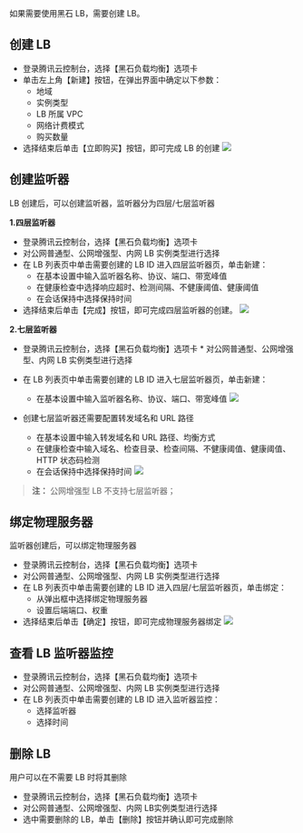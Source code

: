 如果需要使用黑石 LB，需要创建 LB。
## 创建 LB

* 登录腾讯云控制台，选择【黑石负载均衡】选项卡
* 单击左上角【新建】按钮，在弹出界面中确定以下参数：
  *  地域
  *  实例类型
  *  LB 所属 VPC
  *  网络计费模式
  *  购买数量
* 选择结束后单击【立即购买】按钮，即可完成 LB 的创建
![](https://i.imgur.com/DtgN4LK.jpg)

## 创建监听器

LB 创建后，可以创建监听器，监听器分为四层/七层监听器

**1.四层监听器**

* 登录腾讯云控制台，选择【黑石负载均衡】选项卡
*	对公网普通型、公网增强型、内网 LB 实例类型进行选择
* 在 LB 列表页中单击需要创建的 LB ID 进入四层监听器页，单击新建：
  *  在基本设置中输入监听器名称、协议、端口、带宽峰值
  *  在健康检查中选择响应超时、检测间隔、不健康阈值、健康阈值
  *  在会话保持中选择保持时间
* 选择结束后单击【完成】按钮，即可完成四层监听器的创建。
![](https://i.imgur.com/ONpqATO.jpg)

**2.七层监听器**

* 登录腾讯云控制台，选择【黑石负载均衡】选项卡
* 对公网普通型、公网增强型、内网 LB 实例类型进行选择
* 在 LB 列表页中单击需要创建的 LB ID 进入七层监听器页，单击新建：
  *  在基本设置中输入监听器名称、协议、端口、带宽峰值
![](https://i.imgur.com/SvpR7Pi.jpg)

* 创建七层监听器还需要配置转发域名和 URL 路径
  *  在基本设置中输入转发域名和 URL 路径、均衡方式
  *  在健康检查中输入域名、检查目录、检查间隔、不健康阈值、健康阈值、HTTP 状态码检测
  *  在会话保持中选择保持时间 
![](https://i.imgur.com/x83QqDL.jpg)
> **注：**
> 公网增强型 LB 不支持七层监听器；

## 绑定物理服务器
监听器创建后，可以绑定物理服务器

* 登录腾讯云控制台，选择【黑石负载均衡】选项卡
* 对公网普通型、公网增强型、内网 LB 实例类型进行选择
* 在 LB 列表页中单击需要创建的 LB ID 进入四层/七层监听器页，单击绑定：
  * 从弹出框中选择绑定物理服务器
  *  设置后端端口、权重 
* 选择结束后单击【确定】按钮，即可完成物理服务器绑定
![](https://i.imgur.com/WVF7EeA.jpg)

## 查看 LB 监听器监控

* 登录腾讯云控制台，选择【黑石负载均衡】选项卡
* 对公网普通型、公网增强型、内网 LB 实例类型进行选择
* 在 LB 列表页中单击需要创建的 LB ID 进入监听器监控：
  *  选择监听器
  *  选择时间

## 删除 LB

用户可以在不需要 LB 时将其删除

* 登录腾讯云控制台，选择【黑石负载均衡】选项卡
* 对公网普通型、公网增强型、内网 LB实例类型进行选择
* 选中需要删除的 LB，单击【删除】按钮并确认即可完成删除
